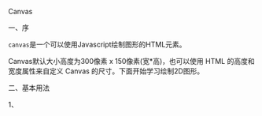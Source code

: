 Canvas

一、序

`canvas`是一个可以使用Javascript绘制图形的HTML元素。

Canvas默认大小高度为300像素 x 150像素(宽*高)，也可以使用 HTML 的高度和宽度属性来自定义 Canvas 的尺寸。下面开始学习绘制2D图形。



二、基本用法

1、<canvas>